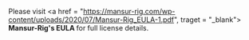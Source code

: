 Please visit <a href = "https://mansur-rig.com/wp-content/uploads/2020/07/Mansur-Rig_EULA-1.pdf", traget = "_blank"><b> Mansur-Rig's EULA </b></a> for full license details.

